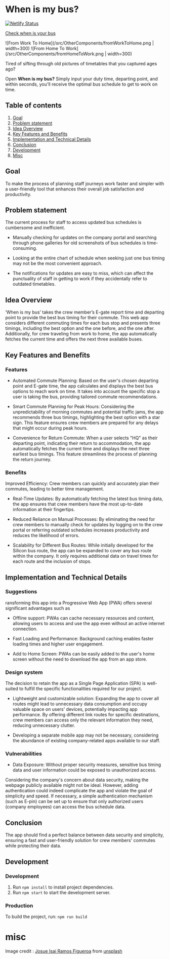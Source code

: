 # When is my bus?

[![Netlify Status](https://api.netlify.com/api/v1/badges/0d331f19-9829-4325-970f-1775b4d67ab6/deploy-status)](https://app.netlify.com/sites/when-is-my-bus/deploys)

[Check when is your bus](https://when-is-my-bus.netlify.app)

![From Work To Home](/src/OtherComponents/fromWorkToHome.png | width=300)
![From Home To Work](/src/OtherComponents/fromHomeToWork.png | width=300)

Tired of sifting through old pictures of timetables that you captured ages ago?

Open **When is my bus?** Simply input your duty time, departing point, and within seconds, you'll receive the optimal bus schedule to get to work on time.

## Table of contents

1. [Goal](#goal)
2. [Problem statement](#problem-statement)
3. [Idea Overview](#idea-overview)
4. [Key Features and Benefits](#key-features-and-benefits)
5. [Implementation and Technical Details](#implementation-and-technical-details)
6. [Conclusion](#conclusion)
7. [Development](#development)
8. [Misc](#misc)

## Goal

To make the process of planning staff journeys work faster and simpler with a user-friendly tool that enhances their overall job satisfaction and productivity.

## Problem statement

The current process for staff to access updated bus schedules is cumbersome and inefficient.

- Manually checking for updates on the company portal and searching through phone galleries for old screenshots of bus schedules is time-consuming.

- Looking at the entire chart of schedule when seeking just one bus timing may not be the most convenient approach.

- The notifications for updates are easy to miss, which can affect the punctuality of staff in getting to work if they accidentally refer to outdated timetables.

## Idea Overview

‘When is my bus’ takes the crew member’s E-gate report time and departing point to provide the best bus timing for their commute. This web app considers different commuting times for each bus stop and presents three timings, including the best option and the one before, and the one after. Additionally, for crew traveling from work to home, the app automatically fetches the current time and offers the next three available buses.

## Key Features and Benefits

### Features

- Automated Commute Planning: Based on the user's chosen departing point and E-gate time, the app calculates and displays the best bus options to reach work on time. It takes into account the specific stop a user is taking the bus, providing tailored commute recommendations.

- Smart Commute Planning for Peak Hours: Considering the unpredictability of morning commutes and potential traffic jams, the app recommends three bus timings, highlighting the best option with a star sign. This feature ensures crew members are prepared for any delays that might occur during peak hours.

- Convenience for Return Commute: When a user selects "HQ" as their departing point, indicating their return to accommodation, the app automatically fetches the current time and displays the next three earliest bus timings. This feature streamlines the process of planning the return journey.

### Benefits

Improved Efficiency: Crew members can quickly and accurately plan their commutes, leading to better time management.

- Real-Time Updates: By automatically fetching the latest bus timing data, the app ensures that crew members have the most up-to-date information at their fingertips.

- Reduced Reliance on Manual Processes: By eliminating the need for crew members to manually check for updates by logging on to the crew portal or referring outdated schedules increases productivity and reduces the likelihood of errors.

- Scalability for Different Bus Routes: While initially developed for the Silicon bus route, the app can be expanded to cover any bus route within the company. It only requires additional data on travel times for each route and the inclusion of stops.

## Implementation and Technical Details

### Suggestions

ransforming this app into a Progressive Web App (PWA) offers several significant advantages such as

- Offline support: PWAs can cache necessary resources and content, allowing users to access and use the app even without an active internet connection.

- Fast Loading and Performance: Background caching enables faster loading times and higher user engagement.

- Add to Home Screen: PWAs can be easily added to the user's home screen without the need to download the app from an app store.

### Design system

The decision to retain the app as a Single Page Application (SPA) is well-suited to fulfill the specific functionalities required for our project.

- Lightweight and customizable solution: Expanding the app to cover all routes might lead to unnecessary data consumption and occupy valuable space on users' devices, potentially impacting app performance. By offering different link routes for specific destinations, crew members can access only the relevant information they need, reducing unnecessary clutter.

- Developing a separate mobile app may not be necessary, considering the abundance of existing company-related apps available to our staff.

### Vulnerabilities

- Data Exposure: Without proper security measures, sensitive bus timing data and user information could be exposed to unauthorized access.

Considering the company's concern about data security, making the webpage publicly available might not be ideal. However, adding authentication could indeed complicate the app and violate the goal of simplicity and speed. If necessary, a simple authentication mechanism (such as E-pin) can be set up to ensure that only authorized users (company employees) can access the bus schedule data.

## Conclusion

The app should find a perfect balance between data security and simplicity, ensuring a fast and user-friendly solution for crew members' commutes while protecting their data.

## Development

### Development

1. Run `npm install` to install project dependencies.
2. Run `npm start` to start the development server.

### Production

To build the project, run:
`npm run build`

# misc

Image credit : [Josue Isai Ramos Figueroa](https://unsplash.com/photos/n2NBgIx3A28) from [unsplash](https://unsplash.com/)
